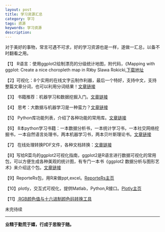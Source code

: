 ```yaml
---
layout: post
title: 学习资源汇总
category: 学习
tags: 资源
keywords: 学习资源
description: 
---
```


对于美好的事物，常言可遇不可求，好的学习资源也是一样，遂做一汇总，以备不时翻看之用。

【1】 R语言：使用ggplot2绘制漂亮的分级统计地图，附代码，《Mapping with ggplot: Create a nice choropleth map in R》by Slawa Rokicki,[下载地址](http://pan.baidu.com/s/1pJrJqoN)

【2】可视化：8个实用的在线文字云制作利器，最后一个特好，支持中文，支持整篇文章分词，也可以利用分词结果！[文章链接](http://blog.sina.com.cn/s/blog_49f78a4b0102w4zm.html )

【3】 书籍推荐：机器学习和数据挖掘入门。[文章链接](http://www.cycn.com/?/createmeeting/createmeeting/newsdetails/fid-59__aid-5592)

【4】 思考：大数据与机器学习是一种蛮力？[文章链接](http://www.leiphone.com/xiaozhi/w3WKVrAl1kwqdcVf.html)

【5】  Python库功能列表，介绍了各种功能的常用库。[文章链接](http://python.jobbole.com/82633/)

【6】 8本python学习书籍：一本数据分析书，一本统计学习书，一本社交网络挖掘书，一本自然语言处理书，两本机器学习书，两本贝叶斯理论书。[文章链接](http://bigdata-madesimple.com/8-best-python-data-science-books/)

【7】 在线处理转换PDF文件，各种文档转换：[文章链接](http://www.pdfdo.com/pdf-to-excel.aspx)

【8】写给R菜鸟的ggplot2可视化指南，ggplot2是R语言进行数据可视化的常用包，可以方便生成各种美观的统计图，有专门一本书《ggplot2 数据分析与图形艺术》来介绍这个包。[文章链接](https://thomaslevine.com/!/introduction-to-ggplot2/)

【9】ReporteRs包，用R来做ppt,excel。[ReporteRs主页](http://davidgohel.github.io/ReporteRs/gettingstarted.html)

【10】plotly，交互式可视化，提供Matlab，Python,R接口。[Plotly主页](https://plot.ly/)

【11】[ RGB颜色值与十六进制颜色码转换工具](http://www.sioe.cn/yingyong/yanse-rgb-16/)



未完待续

----------
**业精于勤荒于嬉，行成于思毁于随。**


